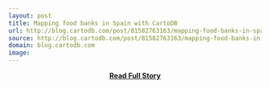 ```yaml
---
layout: post
title: Mapping food banks in Spain with CartoDB
url: http://blog.cartodb.com/post/81582763163/mapping-food-banks-in-spain-with-cartodb
source: http://blog.cartodb.com/post/81582763163/mapping-food-banks-in-spain-with-cartodb
domain: blog.cartodb.com
image: 
---
```


<p></p>
<center><p><a href="http://blog.cartodb.com/post/81582763163/mapping-food-banks-in-spain-with-cartodb" style='padding:25px; font-sze:18px; font-weight: bold;'>Read Full Story</a></p></center>
